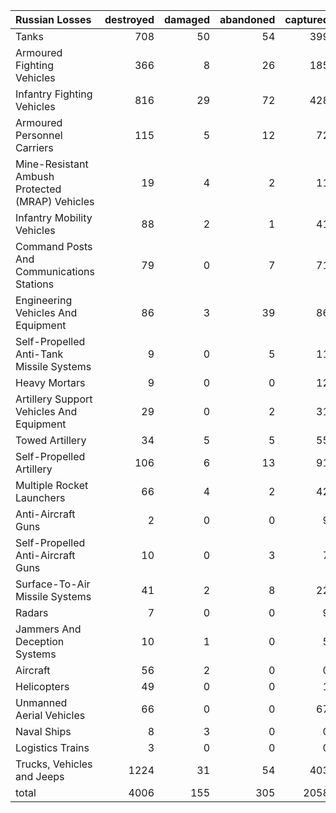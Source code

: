 | Russian Losses                                   |   destroyed |   damaged |   abandoned |   captured |   total |
|:-------------------------------------------------|------------:|----------:|------------:|-----------:|--------:|
| Tanks                                            |         708 |        50 |          54 |        399 |    1211 |
| Armoured Fighting Vehicles                       |         366 |         8 |          26 |        185 |     585 |
| Infantry Fighting Vehicles                       |         816 |        29 |          72 |        428 |    1345 |
| Armoured Personnel Carriers                      |         115 |         5 |          12 |         72 |     204 |
| Mine-Resistant Ambush Protected  (MRAP) Vehicles |          19 |         4 |           2 |         11 |      36 |
| Infantry Mobility Vehicles                       |          88 |         2 |           1 |         41 |     132 |
| Command Posts And Communications Stations        |          79 |         0 |           7 |         71 |     157 |
| Engineering Vehicles And Equipment               |          86 |         3 |          39 |         86 |     214 |
| Self-Propelled Anti-Tank Missile Systems         |           9 |         0 |           5 |         11 |      25 |
| Heavy Mortars                                    |           9 |         0 |           0 |         12 |      21 |
| Artillery Support Vehicles And Equipment         |          29 |         0 |           2 |         31 |      62 |
| Towed Artillery                                  |          34 |         5 |           5 |         55 |      99 |
| Self-Propelled Artillery                         |         106 |         6 |          13 |         91 |     216 |
| Multiple Rocket Launchers                        |          66 |         4 |           2 |         42 |     114 |
| Anti-Aircraft Guns                               |           2 |         0 |           0 |          9 |      11 |
| Self-Propelled Anti-Aircraft Guns                |          10 |         0 |           3 |          7 |      20 |
| Surface-To-Air Missile Systems                   |          41 |         2 |           8 |         22 |      73 |
| Radars                                           |           7 |         0 |           0 |          9 |      16 |
| Jammers And Deception Systems                    |          10 |         1 |           0 |          5 |      16 |
| Aircraft                                         |          56 |         2 |           0 |          0 |      58 |
| Helicopters                                      |          49 |         0 |           0 |          1 |      50 |
| Unmanned Aerial Vehicles                         |          66 |         0 |           0 |         67 |     133 |
| Naval Ships                                      |           8 |         3 |           0 |          0 |      11 |
| Logistics Trains                                 |           3 |         0 |           0 |          0 |       3 |
| Trucks, Vehicles and Jeeps                       |        1224 |        31 |          54 |        403 |    1712 |
| total                                            |        4006 |       155 |         305 |       2058 |    6524 |